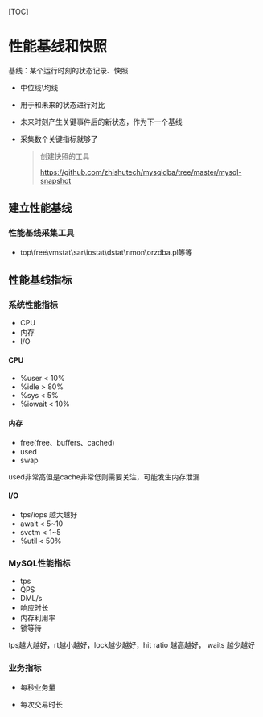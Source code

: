 [TOC]

# 性能基线和快照

基线：某个运行时刻的状态记录、快照

- 中位线\均线

- 用于和未来的状态进行对比

- 未来时刻产生关键事件后的新状态，作为下一个基线

- 采集数个关键指标就够了

  > 创建快照的工具
  >
  > https://github.com/zhishutech/mysqldba/tree/master/mysql-snapshot



## 建立性能基线

### 性能基线采集工具

- top\free\vmstat\sar\iostat\dstat\nmon\orzdba.pl等等



## 性能基线指标

### 系统性能指标

- CPU
- 内存
- I/O

#### CPU

- %user  < 10%
- %idle   > 80%
- %sys   < 5%
- %iowait  < 10%



#### 内存

- free(free、buffers、cached)
- used
- swap

used非常高但是cache非常低则需要关注，可能发生内存泄漏



#### I/O

- tps/iops 越大越好
- await < 5~10
- svctm < 1~5
- %util < 50%



### MySQL性能指标

- tps  
- QPS
- DML/s
- 响应时长
- 内存利用率
- 锁等待

tps越大越好，rt越小越好，lock越少越好，hit ratio 越高越好， waits 越少越好



### 业务指标

- 每秒业务量

- 每次交易时长

